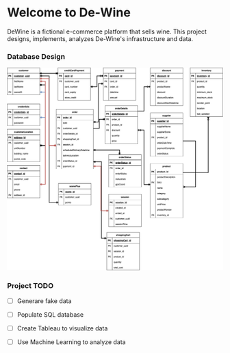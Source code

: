 # Welcome to De-Wine

DeWine is a fictional e-commerce platform that sells wine. This project designs, implements, analyzes 
De-Wine's infrastructure and data. 

### Database Design
![database_design](https://github.com/TimPerera/dewine/blob/master/DeWineDatabase.png)

### **Project TODO**
- [ ] Generare fake data
- [ ] Populate SQL database
- [ ] Create Tableau to visualize data
- [ ] Use Machine Learning to analyze data

